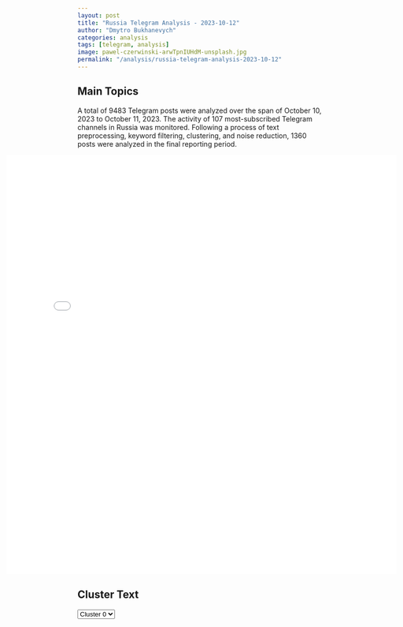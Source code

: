 ```yaml
---
layout: post
title: "Russia Telegram Analysis - 2023-10-12"
author: "Dmytro Bukhanevych"
categories: analysis
tags: [telegram, analysis]
image: pawel-czerwinski-arwTpnIUHdM-unsplash.jpg
permalink: "/analysis/russia-telegram-analysis-2023-10-12"
---
```

<style>
    /* Adjusting iframe-container styles */
    .wide-iframe-container {
        width: calc(100% + 30vw);  /* Extending the width */
        margin-left: -15vw;       /* Negative margin to push to the left */
        overflow: hidden;         /* In case the iframe content spills over */
    }
    .wide-iframe-container iframe {
        width: 100%;  /* Making the iframe take the full width of its container */
        border: none; /* Removing any borders from the iframe */
    }
    /* Toggle mechanism */
    .hidden {
        display: none;
    }
    .show-content-target:checked + .show-content {
        display: block;
    }
</style>
<h2>Main Topics</h2>
<p>A total of 9483 Telegram posts were analyzed over the span of October 10, 2023 to October 11, 2023. The activity of 107 most-subscribed Telegram channels in Russia was monitored. Following a process of text preprocessing, keyword filtering, clustering, and noise reduction, 1360 posts were analyzed in the final reporting period.</p>
<!-- Embedding Main Plotly Visualization -->
<div class="wide-iframe-container">
    <iframe src="{{site.baseurl}}/visualizations/2023-10-12/fig_topics_time.html" height="850"></iframe>
</div>
<h2>Cluster Text</h2>
<!-- Dropdown to select a cluster -->
<select id="clusterSelector" onchange="displayClusterText()">
<option value="0">Cluster 0</option><option value="1">Cluster 1</option><option value="2">Cluster 2</option><option value="3">Cluster 3</option><option value="4">Cluster 4</option><option value="5">Cluster 5</option><option value="6">Cluster 6</option><option value="7">Cluster 7</option><option value="8">Cluster 8</option><option value="9">Cluster 9</option>
</select>
<!-- Display area for the selected cluster's text -->
<div id="clusterTextDisplay" class="hidden"></div>
<script type="text/javascript">
    var clusterDetails = {"0": "<b>Total Posts:</b> 675<br><b>Date:</b> 2023-10-11 18:11:17+03:00<br><b>Author:</b> bloknot_rossiya<br><b>Link:</b> https://t.me/s/bloknot_rossiya/45889<br><b>Subscribers:</b> 203100<br><b>Text:</b> \u0414\u0435\u043d\u0438\u0441 \u041f\u0443\u0448\u0438\u043b\u0438\u043d \u043e \u0431\u043e\u044f\u0445 \u0437\u0430 \u0410\u0432\u0434\u0435\u0435\u0432\u043a\u0443: \u0435\u0441\u0442\u044c \u0442\u0435\u043d\u0434\u0435\u043d\u0446\u0438\u044f \u043a \u043e\u0442\u0441\u0442\u0443\u043f\u043b\u0435\u043d\u0438\u044e \u0412\u0421\u0423\u0413\u043b\u0430\u0432\u0430 \u0414\u041d\u0420 \u0414\u0435\u043d\u0438\u0441 \u041f\u0443\u0448\u0438\u043b\u0438\u043d \u043f\u0440\u043e\u043a\u043e\u043c\u043c\u0435\u043d\u0442\u0438\u0440\u043e\u0432\u0430\u043b \u0430\u043a\u0442\u0438\u0432\u0438\u0437\u0430\u0446\u0438\u044e \u0431\u043e\u0435\u0432\u044b\u0445 \u0434\u0435\u0439\u0441\u0442\u0432\u0438\u0439 \u043d\u0430 \u0430\u0432\u0434\u0435\u0435\u0432\u0441\u043a\u043e\u043c \u043d\u0430\u043f\u0440\u0430\u0432\u043b\u0435\u043d\u0438\u0438. \u041e\u043d \u0440\u0430\u0441\u0441\u043a\u0430\u0437\u0430\u043b \u0438\u0437\u0434\u0430\u043d\u0438\u044e \u0420\u0418\u0410 \u041d\u043e\u0432\u043e\u0441\u0442\u0438 11 \u043e\u043a\u0442\u044f\u0431\u0440\u044f, \u0447\u0442\u043e \u0440\u043e\u0441\u0441\u0438\u0439\u0441\u043a\u0438\u0435 \u0441\u0438\u043b\u044b \u043f\u0440\u043e\u0434\u0432\u0438\u0433\u0430\u044e\u0442\u0441\u044f \u0441 \u0434\u0432\u0443\u0445 \u0441\u0442\u043e\u0440\u043e\u043d \u0432 \u0410\u0432\u0434\u0435\u0435\u0432\u043a\u0435, \u0443\u043d\u0438\u0447\u0442\u043e\u0436\u0435\u043d\u043e \u0431\u043e\u043b\u044c\u0448\u043e\u0435 \u043a\u043e\u043b\u0438\u0447\u0435\u0441\u0442\u0432\u043e \u043e\u043f\u043e\u0440\u043d\u044b\u0445 \u043f\u0443\u043d\u043a\u0442\u043e\u0432 \u043f\u0440\u043e\u0442\u0438\u0432\u043d\u0438\u043a\u0430.\u00ab\u0415\u0441\u0442\u044c \u043f\u0440\u043e\u0434\u0432\u0438\u0436\u0435\u043d\u0438\u0435 \u0441 \u0434\u0432\u0443\u0445 \u0441\u0442\u043e\u0440\u043e\u043d, \u043f\u043e \u0441\u0443\u0442\u0438, \u043a\u0430\u043a \u043c\u044b \u0432\u0438\u0434\u0438\u043c \u0441\u0435\u0439\u0447\u0430\u0441, \u043f\u0440\u043e\u0438\u0441\u0445\u043e\u0434\u0438\u0442 \u043e\u0431\u0440\u0430\u0437\u043e\u0432\u0430\u043d\u0438\u0435 \u0441\u0432\u043e\u0435\u043e\u0431\u0440\u0430\u0437\u043d\u043e\u0433\u043e \u043c\u0435\u0448\u043a\u0430. \u0423\u043d\u0438\u0447\u0442\u043e\u0436\u0435\u043d\u043e \u0443\u0436\u0435 \u0434\u043e\u0441\u0442\u0430\u0442\u043e\u0447\u043d\u043e \u0431\u043e\u043b\u044c\u0448\u043e\u0435 \u043a\u043e\u043b\u0438\u0447\u0435\u0441\u0442\u0432\u043e \u0438 \u043e\u043f\u043e\u0440\u043d\u044b\u0445 \u043f\u0443\u043d\u043a\u0442\u043e\u0432 \u043f\u0440\u043e\u0442\u0438\u0432\u043d\u0438\u043a\u0430, \u0443\u043d\u0438\u0447\u0442\u043e\u0436\u0435\u043d\u044b \u0438 \u0441\u043a\u043b\u0430\u0434\u044b, \u043d\u0430\u0445\u043e\u0434\u044f\u0449\u0438\u0435\u0441\u044f \u043a\u0430\u043a \u0432 \u0441\u0430\u043c\u043e\u043c \u043d\u0430\u0441\u0435\u043b\u0435\u043d\u043d\u043e\u043c \u043f\u0443\u043d\u043a\u0442\u0435, \u0442\u0430\u043a \u0438 \u043d\u0430 \u0410\u0432\u0434\u0435\u0435\u0432\u0441\u043a\u043e\u043c \u043a\u043e\u043a\u0441\u043e\u0445\u0438\u043c\u0438\u0447\u0435\u0441\u043a\u043e\u043c \u0437\u0430\u0432\u043e\u0434\u0435\u00bb, \u2013 \u0441\u043a\u0430\u0437\u0430\u043b \u0414\u0435\u043d\u0438\u0441 \u041f\u0443\u0448\u0438\u043b\u0438\u043d.\u0413\u043b\u0430\u0432\u0430 \u0414\u041d\u0420 \u043e\u0442\u043c\u0435\u0442\u0438\u043b, \u0447\u0442\u043e \u0441\u0435\u0439\u0447\u0430\u0441 \u0438\u0434\u0451\u0442 \u0437\u0430\u043a\u0440\u0435\u043f\u043b\u0435\u043d\u0438\u0435 \u0412\u0421 \u0420\u0424 \u043d\u0430 \u043d\u043e\u0432\u044b\u0445 \u043f\u043e\u0437\u0438\u0446\u0438\u044f\u0445, \u0430 \u043d\u0435\u043e\u0431\u0445\u043e\u0434\u0438\u043c\u043e\u0441\u0442\u044c \u043e\u0441\u0432\u043e\u0431\u043e\u0434\u0438\u0442\u044c \u043d\u0430\u0441\u0435\u043b\u0435\u043d\u043d\u044b\u0439 \u043f\u0443\u043d\u043a\u0442 \u043d\u0430\u0437\u0440\u0435\u0432\u0430\u043b\u0430 \u0443\u0436\u0435 \u0434\u0430\u0432\u043d\u043e. \u041e\u043d \u043f\u043e\u0434\u0447\u0435\u0440\u043a\u043d\u0443\u043b, \u0447\u0442\u043e \u0435\u0441\u0442\u044c \u0442\u0435\u043d\u0434\u0435\u043d\u0446\u0438\u044f \u043a \u043e\u0442\u0441\u0442\u0443\u043f\u043b\u0435\u043d\u0438\u044e \u0443\u043a\u0440\u0430\u0438\u043d\u0441\u043a\u0438\u0445 \u0432\u043e\u043e\u0440\u0443\u0436\u0435\u043d\u043d\u044b\u0445 \u0441\u0438\u043b, \u043e\u0434\u043d\u0430\u043a\u043e \u0433\u043e\u0432\u043e\u0440\u0438\u0442\u044c \u043e \u043f\u043e\u043b\u043d\u043e\u043c\u0430\u0441\u0448\u0442\u0430\u0431\u043d\u043e\u043c \u0432\u044b\u0432\u043e\u0434\u0435 \u043f\u0440\u043e\u0442\u0438\u0432\u043d\u0438\u043a\u0430 \u0438\u0437 \u0433\u043e\u0440\u043e\u0434\u0430 \u043f\u043e\u043a\u0430 \u0440\u0430\u043d\u043e.\u0411\u043b\u043e\u043a\u043d\u043e\u0442 \u0414\u043e\u043d\u0435\u0446\u043a | \u041d\u0430\u043f\u0438\u0441\u0430\u0442\u044c \u043d\u0430\u043c<br><b>Translation:</b> Denis Pushilin in the battles of Avdeevka: the tendency of the Ukrainian Armed Forces to retreat. Head of the DPR Denis Pushilin commented on the intensification of hostilities in the Avdeevka direction. He told RIA Novosti on October 11 that Russian forces are advancing on both sides of Avdeevka, a large number of enemy strongholds have been destroyed. \u201cThere is an advance on both sides, in fact, we see now, a kind of bag is being formed. A fairly large number of enemy strongholds have been destroyed, warehouses located in the populated area and the Avdeevka coke plant have been destroyed,\u201d said Denis Pushilin. The head of the DPR noted that the Russian Armed Forces are consolidating new positions; the need to liberate the populated area has been brewing for a long time. He emphasized the tendency of the Ukrainian armed forces to retreat, it is too early to talk about a full-scale withdrawal of the enemy from the city. Notebook Donetsk | Write", "1": "<b>Total Posts:</b> 304<br><b>Date:</b> 2023-10-11 08:49:37+03:00<br><b>Author:</b> lentachold<br><b>Link:</b> https://t.me/s/lentachold/65649<br><b>Subscribers:</b> 415700<br><b>Text:</b> \u0418\u0437\u0440\u0430\u0438\u043b\u044c \u043f\u0440\u043e\u0442\u0438\u0432 \u0425\u0410\u041c\u0410\u0421. \u0413\u043b\u0430\u0432\u043d\u043e\u0435 \u043a\u00a0\u044d\u0442\u043e\u043c\u0443 \u0447\u0430\u0441\u0443:\u25aa\ufe0f \u0410\u0440\u043c\u0438\u044f \u0418\u0437\u0440\u0430\u0438\u043b\u044f \u043d\u0430\u043d\u0435\u0441\u043b\u0430 \u0443\u0434\u0430\u0440\u044b \u043f\u043e\u00a0\u0432\u043e\u0435\u043d\u043d\u043e-\u043c\u043e\u0440\u0441\u043a\u0438\u043c \u043e\u0431\u044a\u0435\u043a\u0442\u0430\u043c \u0425\u0410\u041c\u0410\u0421 \u0432\u00a0\u0441\u0435\u043a\u0442\u043e\u0440\u0435 \u0413\u0430\u0437\u0430, \u0441\u043e\u043e\u0431\u0449\u0438\u043b\u0438 \u0432\u00a0\u043f\u0440\u0435\u0441\u0441-\u0441\u043b\u0443\u0436\u0431\u0435 \u0426\u0410\u0425\u0410\u041b;\u25aa\ufe0f \u0418\u0437\u0440\u0430\u0438\u043b\u044c\u0441\u043a\u0438\u0435 \u0432\u043e\u0435\u043d\u043d\u044b\u0435 \u043d\u0430\u043d\u0435\u0441\u043b\u0438 \u0443\u0434\u0430\u0440\u044b \u043f\u043e\u00a080 \u043e\u0431\u044a\u0435\u043a\u0442\u0430\u043c \u0425\u0410\u041c\u0410\u0421 \u0432\u00a0\u0433\u043e\u0440\u043e\u0434\u0435 \u0411\u0435\u0439\u0442-\u0425\u0430\u043d\u0443\u043d, \u043f\u043e\u00a070 \u0446\u0435\u043b\u044f\u043c \u0432\u00a0\u0440\u0430\u0439\u043e\u043d\u0435 \u0414\u0430\u0440\u0430\u0434\u0436-\u0422\u0443\u0444\u0444\u0430 \u0438\u00a0\u043f\u043e\u00a0200 \u0446\u0435\u043b\u044f\u043c \u0432\u00a0\u0410\u043b\u044c-\u0424\u0443\u0440\u043a\u0430\u043d\u0435 \u0432\u00a0\u0441\u0435\u043a\u0442\u043e\u0440\u0435 \u0413\u0430\u0437\u0430;\u25aa\ufe0f \u0422\u0430\u043a\u0436\u0435 \u0441\u043e\u043e\u0431\u0449\u0430\u0435\u0442\u0441\u044f, \u0447\u0442\u043e \u0430\u0440\u043c\u0438\u044f \u0418\u0437\u0440\u0430\u0438\u043b\u044f \u043d\u0430\u043d\u0435\u0441\u043b\u0430 \u0443\u0434\u0430\u0440 \u043f\u043e\u00a0\u0434\u043e\u043c\u0443 \u043a\u043e\u043c\u0430\u043d\u0434\u0443\u044e\u0449\u0435\u0433\u043e \u0432\u043e\u0435\u043d\u043d\u044b\u043c \u043a\u0440\u044b\u043b\u043e\u043c \u0425\u0410\u041c\u0410\u0421 \u041c\u043e\u0445\u0430\u043c\u043c\u0435\u0434\u0430 \u0414\u0435\u0439\u0444\u0430. \u0413\u0434\u0435 \u043e\u043d\u00a0\u0432\u00a0\u044d\u0442\u043e\u0442 \u043c\u043e\u043c\u0435\u043d\u0442 \u043d\u0430\u0445\u043e\u0434\u0438\u043b\u0441\u044f\u00a0\u2014 \u043d\u0435\u0438\u0437\u0432\u0435\u0441\u0442\u043d\u043e. \u041f\u043e\u00a0\u0434\u0430\u043d\u043d\u044b\u043c Jerusalem Post, \u043f\u043e\u0433\u0438\u0431\u043b\u0438 \u043d\u0435\u0441\u043a\u043e\u043b\u044c\u043a\u043e \u0447\u043b\u0435\u043d\u043e\u0432 \u0435\u0433\u043e \u0441\u0435\u043c\u044c\u0438;\u25aa\ufe0f \u0421\u00a0\u043d\u0430\u0447\u0430\u043b\u0430 \u043e\u0431\u043e\u0441\u0442\u0440\u0435\u043d\u0438\u044f \u043a\u043e\u043d\u0444\u043b\u0438\u043a\u0442\u0430 \u0410\u0440\u043c\u0438\u044f \u0418\u0437\u0440\u0430\u0438\u043b\u044f \u0443\u043d\u0438\u0447\u0442\u043e\u0436\u0438\u043b\u0430 \u043d\u0435\u00a0\u043c\u0435\u043d\u0435\u0435 \u0442\u044b\u0441\u044f\u0447\u0438 \u0431\u043e\u0435\u0432\u0438\u043a\u043e\u0432, \u043f\u0440\u043e\u043d\u0438\u043a\u0448\u0438\u0445 \u043d\u0430\u00a0\u0442\u0435\u0440\u0440\u0438\u0442\u043e\u0440\u0438\u044e \u0441\u0442\u0440\u0430\u043d\u044b \u0438\u0437\u00a0\u0441\u0435\u043a\u0442\u043e\u0440\u0430 \u0413\u0430\u0437\u0430, \u043f\u0435\u0440\u0435\u0434\u0430\u0435\u0442 \u0440\u0430\u0434\u0438\u043e Kan;\u25aa\ufe0f \u041f\u043e\u00a0\u043f\u043e\u0441\u043b\u0435\u0434\u043d\u0438\u043c \u0434\u0430\u043d\u043d\u044b\u043c, \u0432\u00a0\u0418\u0437\u0440\u0430\u0438\u043b\u0435 \u043f\u043e\u0433\u0438\u0431\u043b\u0438 \u0431\u043e\u043b\u0435\u0435 1200 \u0447\u0435\u043b\u043e\u0432\u0435\u043a, \u0435\u0449\u0435 2400 \u043f\u043e\u043b\u0443\u0447\u0438\u043b\u0438 \u0440\u0430\u043d\u0435\u043d\u0438\u044f. \u0412\u00a0\u0441\u0435\u043a\u0442\u043e\u0440\u0435 \u0413\u0430\u0437\u0430 \u043f\u043e\u0433\u0438\u0431\u043b\u0438 900 \u0447\u0435\u043b\u043e\u0432\u0435\u043a, \u043f\u043e\u0441\u0442\u0440\u0430\u0434\u0430\u043b\u0438 4500;\u25aa\ufe0f \u0412\u043e\u00a0\u0432\u0440\u0435\u043c\u044f \u0430\u0442\u0430\u043a\u0438 \u0425\u0410\u041c\u0410\u0421 \u043f\u043e\u0433\u0438\u0431\u043b\u0438 \u0441\u043e\u0432\u0435\u0442\u0441\u043a\u0438\u0439 \u0444\u0438\u0437\u0438\u043a-\u0442\u0435\u043e\u0440\u0435\u0442\u0438\u043a \u0421\u0435\u0440\u0433\u0435\u0439 \u0413\u0440\u0435\u0434\u0435\u0441\u043a\u0443\u043b \u0438\u00a0\u0435\u0433\u043e \u0436\u0435\u043d\u0430\u00a0\u2014 \u0438\u0445\u00a0\u0442\u0435\u043b\u0430 \u043d\u0430\u0448\u043b\u0438 \u0432\u00a0\u0434\u043e\u043c\u0435 \u0432\u00a0\u0438\u0437\u0440\u0430\u0438\u043b\u044c\u0441\u043a\u043e\u043c \u0433\u043e\u0440\u043e\u0434\u0435 \u041e\u0444\u0430\u043a\u0438\u043c;\u25aa\ufe0f \u0412\u00a0\u0412\u0435\u043b\u0438\u043a\u043e\u0431\u0440\u0438\u0442\u0430\u043d\u0438\u0438 \u0441\u0442\u043e\u0440\u043e\u043d\u043d\u0438\u043a\u0438 \u041f\u0430\u043b\u0435\u0441\u0442\u0438\u043d\u044b \u0441\u043e\u0440\u0432\u0430\u043b\u0438 \u0441\u043e\u00a0\u0437\u0434\u0430\u043d\u0438\u044f \u0430\u0434\u043c\u0438\u043d\u0438\u0441\u0442\u0440\u0430\u0446\u0438\u0438 \u0433\u043e\u0440\u043e\u0434\u0430 \u0428\u0435\u0444\u0444\u0438\u043b\u0434\u0430 \u0444\u043b\u0430\u0433 \u0418\u0437\u0440\u0430\u0438\u043b\u044f \u0438\u00a0\u0437\u0430\u043c\u0435\u043d\u0438\u043b\u0438 \u0435\u0433\u043e \u043f\u0430\u043b\u0435\u0441\u0442\u0438\u043d\u0441\u043a\u0438\u043c (\u043d\u0430\u00a0\u0432\u0438\u0434\u0435\u043e).<br><b>Translation:</b> Israel versus Hamas. The main thing of the hour:\u25aa\ufe0f The Israeli army struck Hamas naval targets in the Gaza Strip, the IDF press service reported;\u25aa\ufe0f The Israeli military struck 80 Hamas targets in the city of Beit Hanoun, 70 targets in the Daraj Tuffa area, and 200 targets in Al-Furqaneh in the Gaza Strip;\u25aa\ufe0f It is also reported that the Israeli army struck the house of the commander of the military wing of Hamas, Mohammed Deif. Where the moment was is unknown. According to the Jerusalem Post, family members were killed;\u25aa\ufe0f Since the conflict escalated, the Israeli Army has destroyed thousands of militants who penetrated the country's Gaza Strip, Kan radio reports;\u25aa\ufe0f According to the latest data, 1,200 people have been killed in Israel and 2,400 were injured. In the Gaza Strip, 900 people were killed and 4,500 were injured;\u25aa\ufe0f During the Hamas attack, Soviet theoretical physicist Sergei Gredeskul's wife was killed - the bodies were found in a house in the Israeli city of Ofakim;\u25aa\ufe0f In the UK, Palestinian supporters tore down the Sheffield city administration buildings and replaced the Israeli flag with a Palestinian one (on video).", "2": "<b>Total Posts:</b> 22<br><b>Date:</b> 2023-10-11 22:22:05+03:00<br><b>Author:</b> readovkanews<br><b>Link:</b> https://t.me/s/readovkanews/67641<br><b>Subscribers:</b> 2350000<br><b>Text:</b> \u2757\ufe0f\u041f\u0443\u0442\u0438\u043d \u043f\u043e\u0434\u043f\u0438\u0441\u0430\u043b \u0443\u043a\u0430\u0437 \u043e\u0431 \u043e\u0431\u044f\u0437\u0430\u0442\u0435\u043b\u044c\u043d\u043e\u0439 \u043f\u0440\u043e\u0434\u0430\u0436\u0435 \u0432\u0430\u043b\u044e\u0442\u043d\u043e\u0439 \u0432\u044b\u0440\u0443\u0447\u043a\u0438 \u0440\u044f\u0434\u043e\u043c \u043a\u043e\u043c\u043f\u0430\u043d\u0438\u0439\u0421\u043e\u0433\u043b\u0430\u0441\u043d\u043e \u0434\u043e\u043a\u0443\u043c\u0435\u043d\u0442\u0443, \u043d\u0430 \u0440\u043e\u0441\u0441\u0438\u0439\u0441\u043a\u043e\u043c \u0440\u044b\u043d\u043a\u0435 \u0432\u0432\u043e\u0434\u0438\u0442\u0441\u044f \u043e\u0431\u044f\u0437\u0430\u0442\u0435\u043b\u044c\u043d\u0430\u044f \u0440\u0435\u043f\u0430\u0442\u0440\u0438\u0430\u0446\u0438\u044f \u0438 \u043f\u0440\u043e\u0434\u0430\u0436\u0430 \u0432\u0430\u043b\u044e\u0442\u043d\u043e\u0439 \u0432\u044b\u0440\u0443\u0447\u043a\u0438 \u043d\u0430 \u0448\u0435\u0441\u0442\u044c \u043c\u0435\u0441\u044f\u0446\u0435\u0432. \u0423\u043a\u0430\u0437 \u0437\u0430\u0442\u0440\u043e\u043d\u0435\u0442 43 \u0433\u0440\u0443\u043f\u043f\u044b \u043a\u043e\u043c\u043f\u0430\u043d\u0438\u0439-\u044d\u043a\u0441\u043f\u043e\u0440\u0442\u0435\u0440\u043e\u0432, \u043e\u0442\u043d\u043e\u0441\u044f\u0449\u0438\u0445\u0441\u044f \u043a \u043e\u0442\u0440\u0430\u0441\u043b\u044f\u043c \u0442\u043e\u043f\u043b\u0438\u0432\u043d\u043e-\u044d\u043d\u0435\u0440\u0433\u0435\u0442\u0438\u0447\u0435\u0441\u043a\u043e\u0433\u043e \u043a\u043e\u043c\u043f\u043b\u0435\u043a\u0441\u0430, \u0447\u0451\u0440\u043d\u043e\u0439 \u0438 \u0446\u0432\u0435\u0442\u043d\u043e\u0439 \u043c\u0435\u0442\u0430\u043b\u043b\u0443\u0440\u0433\u0438\u0438, \u0445\u0438\u043c\u0438\u0447\u0435\u0441\u043a\u043e\u0439 \u0438 \u043b\u0435\u0441\u043d\u043e\u0439 \u043f\u0440\u043e\u043c\u044b\u0448\u043b\u0435\u043d\u043d\u043e\u0441\u0442\u0438, \u0437\u0435\u0440\u043d\u043e\u0432\u043e\u0433\u043e \u0445\u043e\u0437\u044f\u0439\u0441\u0442\u0432\u0430.<br><b>Translation:</b> \u2757\ufe0fPutin signed a decree on the mandatory sale of foreign currency earnings of companies. According to the document, mandatory repatriation of the sale of foreign currency earnings is introduced on the Russian market for six months. The decree will affect 43 groups of exporting companies related to the fuel and energy complex, ferrous non-ferrous metallurgy, chemical forestry industry, and grain farming.", "3": "<b>Total Posts:</b> 109<br><b>Date:</b> 2023-10-11 16:01:02+03:00<br><b>Author:</b> nwsru<br><b>Link:</b> https://t.me/s/nwsru/65046<br><b>Subscribers:</b> 218100<br><b>Text:</b> \u0425\u043e\u0440\u043e\u0448\u0435\u0435 \u043f\u043e\u0432\u0442\u043e\u0440\u0438: \u041f\u0443\u0442\u0438\u043d \u0432\u043d\u043e\u0432\u044c \u043e\u0437\u0432\u0443\u0447\u0438\u043b \u043f\u043e\u0437\u0438\u0446\u0438\u044e \u0420\u043e\u0441\u0441\u0438\u0438 \u043f\u043e \u0430\u0440\u0430\u0431\u043e-\u0438\u0437\u0440\u0430\u0438\u043b\u044c\u0441\u043a\u043e\u043c\u0443 \u043a\u043e\u043d\u0444\u043b\u0438\u043a\u0442\u0443 \u043d\u0430 \u0444\u043e\u0440\u0443\u043c\u0435 \u0420\u042d\u041d-2023\ud83d\udd34\u0420\u043e\u0441\u0441\u0438\u044f \u0432\u044b\u0441\u0442\u0443\u043f\u0430\u0435\u0442 \u0437\u0430 \u0438\u0441\u043f\u043e\u043b\u043d\u0435\u043d\u0438\u0435 \u0440\u0435\u0448\u0435\u043d\u0438\u0439 \u041e\u041e\u041d \u0438 \u0441\u043e\u0437\u0434\u0430\u043d\u0438\u0435 \u041f\u0430\u043b\u0435\u0441\u0442\u0438\u043d\u0441\u043a\u043e\u0433\u043e \u0433\u043e\u0441\u0443\u0434\u0430\u0440\u0441\u0442\u0432\u0430. \u0422\u0430\u043a\u0436\u0435 \u043f\u0440\u0435\u0437\u0438\u0434\u0435\u043d\u0442 \u043d\u0430\u043f\u043e\u043c\u043d\u0438\u043b, \u0447\u0442\u043e \u0432 \u043c\u043e\u043c\u0435\u043d\u0442 \u0441\u043e\u0437\u0434\u0430\u043d\u0438\u044f \u0418\u0437\u0440\u0430\u0438\u043b\u044f \u0440\u0435\u0447\u044c \u0448\u043b\u0430 \u0438 \u043e \u0441\u043e\u0437\u0434\u0430\u043d\u0438\u0438 \u0441\u0443\u0432\u0435\u0440\u0435\u043d\u043d\u043e\u0439 \u041f\u0430\u043b\u0435\u0441\u0442\u0438\u043d\u044b, \u0447\u0435\u0433\u043e \u0441\u0434\u0435\u043b\u0430\u043d\u043e \u043d\u0435 \u0431\u044b\u043b\u043e.\ud83d\uddef \u00ab\u041f\u0430\u043b\u0435\u0441\u0442\u0438\u043d\u0446\u0435\u0432 \u0437\u0430\u0433\u043d\u0430\u043b\u0438 \u0432 \u0443\u0433\u043e\u043b\u00bb, \u2014 \u043f\u043e\u0434\u0442\u0432\u0435\u0440\u0436\u0434\u0430\u0435\u0442 \u0442\u043e\u0447\u043a\u0443 \u0437\u0440\u0435\u043d\u0438\u044f \u043f\u0440\u0435\u043c\u044c\u0435\u0440-\u043c\u0438\u043d\u0438\u0441\u0442\u0440 \u0418\u0440\u0430\u043a\u0430, \u043e\u0431\u0440\u0430\u0449\u0430\u044f\u0441\u044c \u043a \u041f\u0443\u0442\u0438\u043d\u0443 \u0437\u0430 \u0441\u043e\u0434\u0435\u0439\u0441\u0442\u0432\u0438\u0435\u043c \u0432 \u043f\u0440\u0435\u043a\u0440\u0430\u0449\u0435\u043d\u0438\u0438 \u043e\u0433\u043d\u044f. \u041f\u0440\u0435\u0437\u0438\u0434\u0435\u043d\u0442 \u0441\u043e\u0433\u043b\u0430\u0441\u0435\u043d, \u043e\u0442\u043c\u0435\u0447\u0430\u044f, \u0447\u0442\u043e \u043f\u0430\u043b\u0435\u0441\u0442\u0438\u043d\u0441\u043a\u0430\u044f \u043f\u0440\u043e\u0431\u043b\u0435\u043c\u0430 \u2014 \u0432 \u0441\u0435\u0440\u0434\u0446\u0435 \u043a\u0430\u0436\u0434\u043e\u0433\u043e \u043c\u0443\u0441\u0443\u043b\u044c\u043c\u0430\u043d\u0438\u043d\u0430 \u0438 \u0447\u0442\u043e \u0441\u0435\u0439\u0447\u0430\u0441 \u0432\u0430\u0436\u043d\u0435\u0439\u0448\u0430\u044f \u0437\u0430\u0434\u0430\u0447\u0430 \u2014 \u043c\u0438\u043d\u0438\u043c\u0438\u0437\u0438\u0440\u043e\u0432\u0430\u0442\u044c \u043f\u043e\u0442\u0435\u0440\u0438 \u0441\u0440\u0435\u0434\u0438 \u0433\u0440\u0430\u0436\u0434\u0430\u043d\u0441\u043a\u0438\u0445.\ud83d\udd34\u0421\u0428\u0410 \u0442\u0435\u043c \u0432\u0440\u0435\u043c\u0435\u043d\u0435\u043c \u043f\u0440\u0435\u043d\u0435\u0431\u0440\u0435\u0433\u043b\u0438 \u043c\u0435\u0445\u0430\u043d\u0438\u0437\u043c\u0430\u043c\u0438 \u0432 \u0437\u043e\u043d\u0435 \u0430\u0440\u0430\u0431\u043e-\u0438\u0437\u0440\u0430\u0438\u043b\u044c\u0441\u043a\u043e\u0433\u043e \u043a\u043e\u043d\u0444\u043b\u0438\u043a\u0442\u0430, \u0441\u0434\u0435\u043b\u0430\u0432 \u0441\u0442\u0430\u0432\u043a\u0443 \u043d\u0430 \u043c\u0430\u0442\u0435\u0440\u0438\u0430\u043b\u044c\u043d\u044b\u0435 \u043f\u043e\u0442\u0440\u0435\u0431\u043d\u043e\u0441\u0442\u0438 \u043b\u044e\u0434\u0435\u0439 \u043d\u0430 \u043f\u0430\u043b\u0435\u0441\u0442\u0438\u043d\u0441\u043a\u043e\u0439 \u0442\u0435\u0440\u0440\u0438\u0442\u043e\u0440\u0438\u0438. \u0410 \u0442\u0435\u043f\u0435\u0440\u044c \u043e\u0442\u043f\u0440\u0430\u0432\u043b\u044f\u044e\u0442 \u0432 \u0437\u043e\u043d\u0443 \u043a\u043e\u043d\u0444\u043b\u0438\u043a\u0442\u0430 \u0430\u0432\u0438\u0430\u043d\u043e\u0441\u0446\u044b, \u0447\u0442\u043e \u043b\u0438\u0448\u044c \u0443\u0441\u0443\u0433\u0443\u0431\u0438\u0442 \u0441\u0438\u0442\u0443\u0430\u0446\u0438\u044e, \u0434\u043e\u0431\u0430\u0432\u0438\u043b \u043f\u0440\u0435\u0437\u0438\u0434\u0435\u043d\u0442 \u0420\u0424\u2b55 \u041f\u043e\u0434\u043f\u0438\u0441\u044b\u0432\u0430\u0439\u0442\u0435\u0441\u044c \u043d\u0430 NEWS.ru<br><b>Translation:</b> Repeat well: Putin voiced Russia\u2019s position on the Arab-Israeli conflict at the REN-2023 forum\ud83d\udd34Russia advocates the implementation of UN decisions on the creation of a Palestinian state. The president also recalled that the moment of the creation of Israel was about the creation of a sovereign Palestine, it was done.\ud83d\uddef \u201cThe Palestinians were driven into a corner,\u201d the Iraqi Prime Minister confirms the point of view, appealing to Putin to facilitate a ceasefire. The President agrees, noting that the Palestinian problem is the heart of every Muslim; the most important task is to minimize civilian casualties. The United States has over time neglected the mechanisms of the Arab-Israeli conflict zone, focusing on the material needs of the people of the Palestinian territory. And sending aircraft carriers to the conflict zone will aggravate the situation, the Russian President added\u2b55 Subscribe NEWS.ru", "4": "<b>Total Posts:</b> 70<br><b>Date:</b> 2023-10-11 10:56:01+03:00<br><b>Author:</b> bbcrussian<br><b>Link:</b> https://t.me/s/bbcrussian/53789<br><b>Subscribers:</b> 385200<br><b>Text:</b> \u0417\u0435\u043b\u0435\u043d\u0441\u043a\u0438\u0439 \u0432 \u041d\u0410\u0422\u041e: \u0433\u043b\u0430\u0432\u043d\u043e\u0435 \u0434\u043b\u044f \u0423\u043a\u0440\u0430\u0438\u043d\u044b \u2014 \u041f\u0412\u041e, \u0440\u0430\u043a\u0435\u0442\u044b \u0434\u0430\u043b\u044c\u043d\u0435\u0433\u043e \u0440\u0430\u0434\u0438\u0443\u0441\u0430 \u0434\u0435\u0439\u0441\u0442\u0432\u0438\u044f \u0438 \u0430\u0440\u0442\u0438\u043b\u043b\u0435\u0440\u0438\u044f\u041f\u0440\u0435\u0437\u0438\u0434\u0435\u043d\u0442 \u0423\u043a\u0440\u0430\u0438\u043d\u044b \u0412\u043b\u0430\u0434\u0438\u043c\u0438\u0440 \u0417\u0435\u043b\u0435\u043d\u0441\u043a\u0438\u0439 \u0438 \u0433\u0435\u043d\u0435\u0440\u0430\u043b\u044c\u043d\u044b\u0439 \u0441\u0435\u043a\u0440\u0435\u0442\u0430\u0440\u044c \u041d\u0410\u0422\u041e \u0419\u0435\u043d\u0441 \u0421\u0442\u043e\u043b\u0442\u0435\u043d\u0431\u0435\u0440\u0433 \u043f\u0440\u043e\u0432\u0435\u043b\u0438 \u043f\u0440\u0435\u0441\u0441-\u043a\u043e\u043d\u0444\u0435\u0440\u0435\u043d\u0446\u0438\u044e \u0432 \u0411\u0440\u044e\u0441\u0441\u0435\u043b\u0435 \u043f\u0435\u0440\u0435\u0434 \u043f\u0435\u0440\u0435\u0433\u043e\u0432\u043e\u0440\u0430\u043c\u0438 \u0432 \u0448\u0442\u0430\u0431-\u043a\u0432\u0430\u0440\u0442\u0438\u0440\u0435 \u0430\u043b\u044c\u044f\u043d\u0441\u0430.\u041e\u043d\u0438 \u0432\u0441\u0442\u0440\u0435\u0442\u0438\u043b\u0438\u0441\u044c \u043d\u0430\u043a\u0430\u043d\u0443\u043d\u0435 \u043e\u0447\u0435\u0440\u0435\u0434\u043d\u043e\u0433\u043e \u0437\u0430\u0441\u0435\u0434\u0430\u043d\u0438\u044f \u043c\u0438\u043d\u0438\u0441\u0442\u0440\u043e\u0432 \u043e\u0431\u043e\u0440\u043e\u043d\u044b \u0437\u0430\u043f\u0430\u0434\u043d\u044b\u0445 \u0441\u0442\u0440\u0430\u043d \u0432 \u0444\u043e\u0440\u043c\u0430\u0442\u0435 \u00ab\u0420\u0430\u043c\u0448\u0442\u0430\u0439\u043d\u00bb, \u0433\u0434\u0435 \u0441\u043e\u044e\u0437\u043d\u0438\u043a\u0438 \u0423\u043a\u0440\u0430\u0438\u043d\u044b \u0435\u0436\u0435\u043c\u0435\u0441\u044f\u0447\u043d\u043e \u043e\u0431\u0441\u0443\u0436\u0434\u0430\u044e\u0442 \u0432\u043e\u0435\u043d\u043d\u0443\u044e \u043f\u043e\u0434\u0434\u0435\u0440\u0436\u043a\u0443 \u041a\u0438\u0435\u0432\u0430.\u0417\u0435\u043b\u0435\u043d\u0441\u043a\u0438\u0439 \u0437\u0430\u044f\u0432\u0438\u043b, \u0447\u0442\u043e \u0441\u0435\u0439\u0447\u0430\u0441 \u0434\u043b\u044f \u0423\u043a\u0440\u0430\u0438\u043d\u044b \u0433\u043b\u0430\u0432\u043d\u044b\u043c\u0438 \u044f\u0432\u043b\u044f\u044e\u0442\u0441\u044f \u0442\u0440\u0438 \u0432\u0438\u0434\u0430 \u0432\u043e\u043e\u0440\u0443\u0436\u0435\u043d\u0438\u0439: \u0441\u0438\u0441\u0442\u0435\u043c\u044b \u043f\u0440\u043e\u0442\u0438\u0432\u043e\u0432\u043e\u0437\u0434\u0443\u0448\u043d\u043e\u0439 \u043e\u0431\u043e\u0440\u043e\u043d\u044b, \u0440\u0430\u043a\u0435\u0442\u044b \u0434\u0430\u043b\u044c\u043d\u0435\u0433\u043e \u0440\u0430\u0434\u0438\u0443\u0441\u0430 \u0434\u0435\u0439\u0441\u0442\u0432\u0438\u044f \u0438 \u0430\u0440\u0442\u0438\u043b\u043b\u0435\u0440\u0438\u044f.\u041a\u0430\u043a \u0441\u043a\u0430\u0437\u0430\u043b \u043f\u0440\u0435\u0437\u0438\u0434\u0435\u043d\u0442 \u0423\u043a\u0440\u0430\u0438\u043d\u044b \u0436\u0443\u0440\u043d\u0430\u043b\u0438\u0441\u0442\u0430\u043c, \u041f\u0412\u041e \u0442\u0440\u0435\u0431\u0443\u0435\u0442\u0441\u044f \u041a\u0438\u0435\u0432\u0443, \u0447\u0442\u043e\u0431\u044b \u00ab\u0441\u043f\u0430\u0441\u0442\u0438 \u044d\u043d\u0435\u0440\u0433\u0435\u0442\u0438\u0447\u0435\u0441\u043a\u0443\u044e \u0441\u0435\u0442\u044c, \u0447\u0442\u043e\u0431\u044b \u0441\u043f\u0430\u0441\u0442\u0438 \u043b\u044e\u0434\u0435\u0439, \u0447\u0442\u043e\u0431\u044b \u0441\u043f\u0430\u0441\u0442\u0438 \u0437\u0435\u0440\u043d\u043e \u0434\u043b\u044f \u0442\u0440\u0430\u043d\u0437\u0438\u0442\u0430, \u0434\u043b\u044f \u0410\u0444\u0440\u0438\u043a\u0438, \u0410\u0437\u0438\u0438, \u0434\u043b\u044f \u043c\u0438\u0440\u0430\u00bb.\u0423\u043a\u0440\u0430\u0438\u043d\u0441\u043a\u0438\u0435 \u0432\u043b\u0430\u0441\u0442\u0438 \u043f\u0440\u0435\u0434\u0443\u043f\u0440\u0435\u0436\u0434\u0430\u043b\u0438, \u0447\u0442\u043e \u0441 \u043d\u0430\u0441\u0442\u0443\u043f\u043b\u0435\u043d\u0438\u0435\u043c \u0445\u043e\u043b\u043e\u0434\u043e\u0432 \u0420\u043e\u0441\u0441\u0438\u044f \u0432\u043d\u043e\u0432\u044c \u043f\u043e\u043f\u044b\u0442\u0430\u0435\u0442\u0441\u044f \u0440\u0430\u0437\u0440\u0443\u0448\u0438\u0442\u044c \u0443\u043a\u0440\u0430\u0438\u043d\u0441\u043a\u0443\u044e \u044d\u043d\u0435\u0440\u0433\u0435\u0442\u0438\u0447\u0435\u0441\u043a\u0443\u044e \u0438\u043d\u0444\u0440\u0430\u0441\u0442\u0440\u0443\u043a\u0442\u0443\u0440\u0443.\u041d\u0430 \u043f\u0440\u0435\u0441\u0441-\u043a\u043e\u043d\u0444\u0435\u0440\u0435\u043d\u0446\u0438\u0438 \u0432 \u0441\u0440\u0435\u0434\u0443 \u0433\u0435\u043d\u0441\u0435\u043a \u041d\u0410\u0422\u041e \u0442\u0430\u043a\u0436\u0435 \u0437\u0430\u044f\u0432\u0438\u043b, \u0447\u0442\u043e \u00ab\u041f\u0443\u0442\u0438\u043d \u0441\u043d\u043e\u0432\u0430 \u0433\u043e\u0442\u043e\u0432\u0438\u0442\u0441\u044f \u0438\u0441\u043f\u043e\u043b\u044c\u0437\u043e\u0432\u0430\u0442\u044c \u0437\u0438\u043c\u0443 \u043a\u0430\u043a \u043e\u0440\u0443\u0436\u0438\u0435 \u0432 \u044d\u0442\u043e\u0439 \u0432\u043e\u0439\u043d\u0435\u00bb.@bbcrussian<br><b>Translation:</b> Zelensky NATO: the main thing for Ukraine is air defense, long-range missiles and artilleryPresident of Ukraine Vladimir Zelensky, NATO Secretary General Jens Stoltenberg held a press conference in Brussels with negotiations at the alliance headquarters. They met at the next meeting of the defense ministers of Western countries in the \u201cRamstein\u201d format, Ukraine\u2019s allies are monthly discussing military support for Kiev. Zelensky said that Ukraine\u2019s main weapons are three types of weapons: air defense systems, long-range missiles and artillery. As the President of Ukraine told reporters, Kiev needs air defense to \u201csave the energy network, save people, save grain transit, Africa, Asia, the world \"Ukrainian authorities warned that with the onset of cold weather, Russia would try to destroy Ukrainian energy infrastructure. At a press conference Wednesday, NATO Secretary General said, \"Putin is preparing to use winter as a weapon for war.\" @bbcrussian", "5": "<b>Total Posts:</b> 80<br><b>Date:</b> 2023-10-11 16:10:45+03:00<br><b>Author:</b> bloknot_rossiya<br><b>Link:</b> https://t.me/s/bloknot_rossiya/45877<br><b>Subscribers:</b> 203100<br><b>Text:</b> \u0412\u0430\u0436\u043d\u043e\u0435 \u0438\u0437 \u0437\u0430\u044f\u0432\u043b\u0435\u043d\u0438\u0439 \u0412\u043b\u0430\u0434\u0438\u043c\u0438\u0440\u0430 \u041f\u0443\u0442\u0438\u043d\u0430 \u043d\u0430 \u043f\u043b\u0435\u043d\u0430\u0440\u043d\u043e\u043c \u0437\u0430\u0441\u0435\u0434\u0430\u043d\u0438\u0438 \u0420\u043e\u0441\u0441\u0438\u0439\u0441\u043a\u043e\u0439 \u044d\u043d\u0435\u0440\u0433\u0435\u0442\u0438\u0447\u0435\u0441\u043a\u043e\u0439 \u043d\u0435\u0434\u0435\u043b\u0438:\u00a0\u25fe\u0415\u0432\u0440\u043e\u043f\u0430 \u043e\u0442\u043a\u0430\u0437\u0430\u043b\u0430\u0441\u044c \u043e\u0442 \u0440\u043e\u0441\u0441\u0438\u0439\u0441\u043a\u043e\u0433\u043e \u0433\u0430\u0437\u0430 \u0438 \u0446\u0435\u043d\u044b \u00ab\u0432\u044b\u0440\u043e\u0441\u043b\u0438 \u0434\u043e \u043d\u0435\u0431\u0435\u0441\u00bb;\u00a0\u25fe\u0410\u0432\u0442\u043e\u0440\u044b \u0441\u0430\u043d\u043a\u0446\u0438\u0439 \u043f\u0440\u043e\u0442\u0438\u0432 \u0420\u0424 \u0432 \u0438\u0442\u043e\u0433\u0435 \u0441\u0442\u0430\u043b\u043a\u0438\u0432\u0430\u044e\u0442\u0441\u044f \u0441 \u043f\u0440\u043e\u0431\u043b\u0435\u043c\u0430\u043c\u0438, \u043a\u043e\u0442\u043e\u0440\u044b\u0435 \u043d\u0435 \u043c\u043e\u0433\u0443\u0442 \u0440\u0430\u0437\u0440\u0435\u0448\u0438\u0442\u044c;\u00a0\u25fe\u0420\u0424 \u0432\u044b\u043f\u043e\u043b\u043d\u044f\u0435\u0442 \u0432\u0441\u0435 \u0441\u0432\u043e\u0438 \u043e\u0431\u044f\u0437\u0430\u0442\u0435\u043b\u044c\u0441\u0442\u0432\u0430 \u043f\u043e \u044d\u043d\u0435\u0440\u0433\u043e\u043f\u043e\u0441\u0442\u0430\u0432\u043a\u0430\u043c \u043a\u0430\u043a \u0432\u043d\u0443\u0442\u0440\u0438 \u0441\u0442\u0440\u0430\u043d\u044b, \u0442\u0430\u043a \u0438 \u0437\u0430 \u0440\u0443\u0431\u0435\u0436;\u00a0\u25fe\u0421\u043e\u0432\u0440\u0435\u043c\u0435\u043d\u043d\u0430\u044f \u043f\u043e\u043b\u0438\u0442\u0438\u0447\u0435\u0441\u043a\u0430\u044f \u0441\u0438\u0441\u0442\u0435\u043c\u0430 \u0432 \u0415\u0432\u0440\u043e\u043f\u0435 \u0438\u043d\u043e\u0433\u0434\u0430 \u00ab\u043f\u043e\u0434\u043d\u0438\u043c\u0430\u0435\u0442 \u043d\u0430\u0432\u0435\u0440\u0445\u00bb \u043d\u0435 \u043e\u0447\u0435\u043d\u044c \u043a\u043e\u043c\u043f\u0435\u0442\u0435\u043d\u0442\u043d\u044b\u0445 \u043b\u044e\u0434\u0435\u0439;\u00a0\u25fe\u0420\u043e\u0441\u0441\u0438\u044f \u043d\u0435 \u0441\u043e\u043a\u0440\u0430\u0449\u0430\u0435\u0442 \u043f\u043e\u0434\u0430\u0447\u0443 \u0441\u0432\u043e\u0438\u0445 \u044d\u043d\u0435\u0440\u0433\u043e\u043d\u043e\u0441\u0438\u0442\u0435\u043b\u0435\u0439 \u0432 \u0415\u0432\u0440\u043e\u043f\u0443, \u043e\u043d\u0438 \u0441\u0430\u043c\u0438 \u043e\u0442\u043a\u0430\u0437\u044b\u0432\u0430\u044e\u0442\u0441\u044f, \u0438 \u0420\u0424 \u0443\u0445\u043e\u0434\u0438\u0442 \u043d\u0430 \u043f\u0435\u0440\u0441\u043f\u0435\u043a\u0442\u0438\u0432\u043d\u044b\u0435 \u0440\u044b\u043d\u043a\u0438;\u00a0\u25fe\u041f\u0443\u0442\u0438\u043d \u0432 \u0441\u0432\u044f\u0437\u0438 \u0441 \u043f\u043e\u043b\u0438\u0442\u0438\u043a\u043e\u0439 \u0415\u0421 \u0432 \u044d\u043d\u0435\u0440\u0433\u0435\u0442\u0438\u043a\u0435 \u043d\u0430\u043f\u043e\u043c\u043d\u0438\u043b \u043e \u043f\u043e\u0433\u043e\u0432\u043e\u0440\u043a\u0435 \u00ab\u043d\u0435 \u043a\u043e\u043f\u0430\u0439 \u0434\u0440\u0443\u0433\u043e\u043c\u0443 \u044f\u043c\u0443\u00bb, \u043e\u0442\u043c\u0435\u0442\u0438\u0432, \u0447\u0442\u043e \u0435\u0432\u0440\u043e\u043f\u0435\u0439\u0446\u044b \u0432 \u044f\u043c\u0443 \u0438 \u043f\u043e\u043f\u0430\u043b\u0438;\u00a0\u25fe\u041d\u0430\u0434\u043e \u0431\u044b\u0442\u044c \u00ab\u0442\u0443\u043f\u044b\u043c \u0430\u0431\u0441\u043e\u043b\u044e\u0442\u043d\u043e\u00bb, \u0447\u0442\u043e\u0431\u044b \u00a0\u043d\u0435 \u043f\u043e\u043d\u0438\u043c\u0430\u0442\u044c \u043f\u043e\u0441\u043b\u0435\u0434\u0441\u0442\u0432\u0438\u044f \u043e\u0442\u043a\u0430\u0437\u0430 \u043e\u0442 \u044d\u043d\u0435\u0440\u0433\u043e\u0440\u0435\u0441\u0443\u0440\u0441\u043e\u0432 \u0420\u0424, \u043e\u043d\u0438 \u0437\u0430 \u0447\u0442\u043e \u0431\u043e\u0440\u043e\u043b\u0438\u0441\u044c, \u043d\u0430 \u0442\u043e \u0438 \u043d\u0430\u043f\u043e\u0440\u043e\u043b\u0438\u0441\u044c.\u00a0\ud83d\udcd3 \u0411\u043b\u043e\u043a\u043d\u043e\u0442 \u0420\u043e\u0441\u0441\u0438\u044f \ud83c\uddf7\ud83c\uddfa<br><b>Translation:</b> Important statements by Vladimir Putin at the plenary session of the Russian Energy Week: \u25feEurope refused Russian gas prices \u201cwent through the roof\u201d; \u25feThe authors of sanctions against the Russian Federation ultimately face problems that need to be resolved; \u25feThe Russian Federation fulfills its obligations to energy supplies within the country, a milestone; \u25feThe modern political system in Europe \u201craises to the top\u201d competent people; \u25feRussia is reducing energy supplies to Europe, they are refusing, the Russian Federation is leaving promising markets; \u25fePutin\u2019s connection with EU energy policy reminded the saying \u201cdon\u2019t dig a hole for someone else,\u201d noting that the Europeans fell into a hole; \u25feWe need to be \u201cabsolutely stupid,\u201d to understand the consequences of the failure of the Russian Federation\u2019s energy resources, we fought, we ran into each other. \ud83d\udcd3 Notepad Russia \ud83c\uddf7\ud83c\uddfa", "6": "<b>Total Posts:</b> 21<br><b>Date:</b> 2023-10-11 09:35:46+03:00<br><b>Author:</b> rt_russian<br><b>Link:</b> https://t.me/s/rt_russian/175330<br><b>Subscribers:</b> 791100<br><b>Text:</b> \u0417\u0435\u043b\u0435\u043d\u0441\u043a\u0438\u0439 \u0437\u0430\u044f\u0432\u0438\u043b, \u0447\u0442\u043e \u0423\u043a\u0440\u0430\u0438\u043d\u0430 \u043d\u0430\u0445\u043e\u0434\u0438\u0442\u0441\u044f \u0432 \u00ab\u043f\u043e\u0441\u043b\u0435\u0434\u043d\u0435\u043c, \u0441\u043b\u043e\u0436\u043d\u0435\u0439\u0448\u0435\u043c \u043f\u0435\u0440\u0438\u043e\u0434\u0435 \u0432\u043e\u0439\u043d\u044b\u00bb. \u041e\u043d \u0442\u0430\u043a\u0436\u0435 \u0441\u043a\u0430\u0437\u0430\u043b, \u0447\u0442\u043e \u0441\u0442\u0430\u043d\u0435\u0442 \u0431\u0430\u043b\u043b\u043e\u0442\u0438\u0440\u043e\u0432\u0430\u0442\u044c\u0441\u044f \u043d\u0430 \u0432\u0442\u043e\u0440\u043e\u0439 \u0441\u0440\u043e\u043a, \u0435\u0441\u043b\u0438 \u0431\u043e\u0435\u0432\u044b\u0435 \u0434\u0435\u0439\u0441\u0442\u0432\u0438\u044f \u0431\u0443\u0434\u0443\u0442 \u043f\u0440\u043e\u0434\u043e\u043b\u0436\u0430\u0442\u044c\u0441\u044f. \u0412 \u0438\u043d\u043e\u043c \u0441\u043b\u0443\u0447\u0430\u0435 \u043d\u0430 \u043f\u043e\u0441\u0442 \u043e\u043d \u0431\u043e\u043b\u044c\u0448\u0435 \u043d\u0435 \u0431\u0443\u0434\u0435\u0442 \u043f\u0440\u0435\u0442\u0435\u043d\u0434\u043e\u0432\u0430\u0442\u044c.\ud83d\udfe9 RT \u043d\u0430 \u0440\u0443\u0441\u0441\u043a\u043e\u043c<br><b>Translation:</b> Zelensky said Ukraine is in the \u201clast, most difficult period of the war.\u201d He said he would run for a second term and the fighting would continue. Otherwise, claim the post.\ud83d\udfe9 RT Russian", "7": "<b>Total Posts:</b> 40<br><b>Date:</b> 2023-10-11 00:53:21+03:00<br><b>Author:</b> lentachold<br><b>Link:</b> https://t.me/s/lentachold/65647<br><b>Subscribers:</b> 415700<br><b>Text:</b> \u0418\u0437\u0440\u0430\u0438\u043b\u044c \u043f\u0440\u043e\u0442\u0438\u0432 \u0425\u0410\u041c\u0410\u0421. \u0413\u043b\u0430\u0432\u043d\u043e\u0435 \u043a\u00a0\u044d\u0442\u043e\u043c\u0443 \u0447\u0430\u0441\u0443:\u25aa\ufe0f \u0410\u0432\u0438\u0430\u043d\u043e\u0441\u0435\u0446 \u0412\u041c\u0421 \u0421\u0428\u0410 \u00ab\u0414\u0436\u0435\u0440\u0430\u043b\u044c\u0434 \u0424\u043e\u0440\u0434\u00bb \u043f\u0440\u0438\u0431\u044b\u043b \u0432\u00a0\u0432\u043e\u0441\u0442\u043e\u0447\u043d\u0443\u044e \u0447\u0430\u0441\u0442\u044c \u0421\u0440\u0435\u0434\u0438\u0437\u0435\u043c\u043d\u043e\u0433\u043e \u043c\u043e\u0440\u044f, \u0441\u043e\u043e\u0431\u0449\u0438\u043b\u043e \u0426\u0435\u043d\u0442\u0440\u0430\u043b\u044c\u043d\u043e\u0435 \u043a\u043e\u043c\u0430\u043d\u0434\u043e\u0432\u0430\u043d\u0438\u0435 \u0412\u043e\u043e\u0440\u0443\u0436\u0435\u043d\u043d\u044b\u0445 \u0441\u0438\u043b \u0421\u0428\u0410;\u25aa\ufe0f \u0412\u00a0\u0418\u0437\u0440\u0430\u0438\u043b\u0435 \u043f\u0440\u0438\u0437\u0435\u043c\u043b\u0438\u043b\u0441\u044f \u043f\u0435\u0440\u0432\u044b\u0439 \u0441\u0430\u043c\u043e\u043b\u0435\u0442 \u0441\u00a0\u0430\u043c\u0435\u0440\u0438\u043a\u0430\u043d\u0441\u043a\u0438\u043c\u0438 \u0431\u043e\u0435\u043f\u0440\u0438\u043f\u0430\u0441\u0430\u043c\u0438, \u0437\u0430\u0432\u0438\u043b\u0438 \u0432\u00a0\u043f\u0440\u0435\u0441\u0441-\u0441\u043b\u0443\u0436\u0431\u0435 \u0426\u0410\u0425\u0410\u041b;\u25aa\ufe0f \u0418\u043c\u0435\u044e\u0449\u0438\u0445\u0441\u044f \u0432\u00a0\u0431\u044e\u0434\u0436\u0435\u0442\u0435 \u0421\u0428\u0410 \u0441\u0440\u0435\u0434\u0441\u0442\u0432 \u0445\u0432\u0430\u0442\u0438\u0442 \u0438\u00a0\u043d\u0430\u00a0\u043f\u0440\u043e\u0434\u043e\u043b\u0436\u0435\u043d\u0438\u0435 \u043e\u043a\u0430\u0437\u0430\u043d\u0438\u044f \u043f\u043e\u043c\u043e\u0449\u0438 \u0423\u043a\u0440\u0430\u0438\u043d\u0435, \u0438\u00a0\u043d\u0430\u00a0\u043f\u043e\u0434\u0434\u0435\u0440\u0436\u043a\u0443 \u0418\u0437\u0440\u0430\u0438\u043b\u044f, \u0441\u043e\u043e\u0431\u0449\u0438\u043b \u043f\u043e\u043c\u043e\u0449\u043d\u0438\u043a \u0430\u043c\u0435\u0440\u0438\u043a\u0430\u043d\u0441\u043a\u043e\u0433\u043e \u043f\u0440\u0435\u0437\u0438\u0434\u0435\u043d\u0442\u0430 \u0414\u0436\u0435\u0439\u043a \u0421\u0430\u043b\u043b\u0438\u0432\u0430\u043d;\u25aa\ufe0f \u041f\u0430\u043b\u0435\u0441\u0442\u0438\u043d\u0441\u043a\u0438\u0439 \u0432\u043e\u0435\u043d\u043d\u044b\u0439 \u0445\u0438\u0440\u0443\u0440\u0433 \u0413\u0430\u0441\u0441\u0430\u043d \u0410\u0431\u0443-\u0421\u0438\u0442\u0442\u0430 \u0440\u0430\u0441\u0441\u043a\u0430\u0437\u0430\u043b, \u0447\u0442\u043e \u0441\u0438\u0441\u0442\u0435\u043c\u0430 \u0437\u0434\u0440\u0430\u0432\u043e\u043e\u0445\u0440\u0430\u043d\u0435\u043d\u0438\u044f \u0413\u0430\u0437\u044b \u043d\u0430\u0445\u043e\u0434\u0438\u0442\u0441\u044f \u043d\u0430\u00a0\u0433\u0440\u0430\u043d\u0438 \u043a\u043e\u043b\u043b\u0430\u043f\u0441\u0430 \u0438\u00a0\u043c\u043e\u0436\u0435\u0442 \u0440\u0443\u0445\u043d\u0443\u0442\u044c \u0432\u00a0\u0442\u0435\u0447\u0435\u043d\u0438\u0435 \u043d\u0435\u0434\u0435\u043b\u0438, \u0435\u0441\u043b\u0438 \u043d\u0435\u00a0\u0431\u0443\u0434\u0435\u0442 \u043e\u0442\u043a\u0440\u044b\u0442 \u0433\u0443\u043c\u0430\u043d\u0438\u0442\u0430\u0440\u043d\u044b\u0439 \u043a\u043e\u0440\u0438\u0434\u043e\u0440;\u25aa\ufe0f \u0416\u0443\u0440\u043d\u0430\u043b\u0438\u0441\u0442\u043a\u0430 \u0438\u0437\u0440\u0430\u0438\u043b\u044c\u0441\u043a\u043e\u0433\u043e \u0442\u0435\u043b\u0435\u043a\u0430\u043d\u0430\u043b\u0430 i24News \u041d\u0438\u043a\u043e\u043b\u044c \u0417\u0435\u0434\u0435\u043a \u043f\u0440\u0438\u0437\u043d\u0430\u043b\u0430\u0441\u044c, \u0447\u0442\u043e \u043d\u0435\u00a0\u043f\u0440\u043e\u0432\u0435\u0440\u0438\u043b\u0430 \u0438\u043d\u0444\u043e\u0440\u043c\u0430\u0446\u0438\u044e \u043e\u00a040 \u043e\u0431\u0435\u0437\u0433\u043b\u0430\u0432\u043b\u0435\u043d\u043d\u044b\u0445 \u0434\u0435\u0442\u044f\u0445 \u0432\u00a0\u043a\u0438\u0431\u0443\u0446\u0435 \u041a\u0444\u0430\u0440-\u0410\u0437\u0430. \u041f\u043e\u00a0\u0435\u0435\u00a0\u0441\u043b\u043e\u0432\u0430\u043c, \u0442\u0430\u043a \u00ab\u0441\u043a\u0430\u0437\u0430\u043b\u0438 \u0441\u043e\u043b\u0434\u0430\u0442\u044b\u00bb;\u25aa\ufe0f \u041f\u043e\u00a0\u043f\u043e\u0441\u043b\u0435\u0434\u043d\u0438\u043c \u0434\u0430\u043d\u043d\u044b\u043c \u0440\u043e\u0441\u0441\u0438\u0439\u0441\u043a\u043e\u0433\u043e \u043f\u043e\u0441\u043e\u043b\u044c\u0441\u0442\u0432\u0430, \u0432\u00a0\u0418\u0437\u0440\u0430\u0438\u043b\u0435 \u043f\u043e\u0433\u0438\u0431\u043b\u0438 \u0447\u0435\u0442\u0432\u0435\u0440\u043e \u0440\u043e\u0441\u0441\u0438\u044f\u043d, \u0448\u0435\u0441\u0442\u044c \u0447\u0435\u043b\u043e\u0432\u0435\u043a \u0447\u0438\u0441\u043b\u044f\u0442\u0441\u044f \u043f\u0440\u043e\u043f\u0430\u0432\u0448\u0438\u043c\u0438 \u0431\u0435\u0437 \u0432\u0435\u0441\u0442\u0438;\u25aa\ufe0f \u0421\u0438\u0442\u0443\u0430\u0446\u0438\u044f \u043d\u0430\u00a0\u0411\u043b\u0438\u0436\u043d\u0435\u043c \u0412\u043e\u0441\u0442\u043e\u043a\u0435 \u043e\u043f\u0430\u0441\u043d\u0430 \u0440\u0430\u0437\u0440\u0430\u0441\u0442\u0430\u043d\u0438\u0435\u043c, \u043e\u043d\u0430 \u043c\u043e\u0436\u0435\u0442 \u0432\u044b\u0439\u0442\u0438 \u0437\u0430\u00a0\u043d\u044b\u043d\u0435\u0448\u043d\u0438\u0435 \u0440\u0430\u043c\u043a\u0438 \u0430\u0440\u0430\u0431\u043e-\u0438\u0437\u0440\u0430\u0438\u043b\u044c\u0441\u043a\u043e\u0433\u043e \u043a\u043e\u043d\u0444\u043b\u0438\u043a\u0442\u0430, \u0441\u0447\u0438\u0442\u0430\u0435\u0442 \u041f\u0435\u0441\u043a\u043e\u0432;\u25aa\ufe0f \u0414\u0435\u0434 \u0438\u00a0\u042d\u0440\u0434\u043e\u0433\u0430\u043d \u043e\u0431\u0441\u0443\u0434\u0438\u043b\u0438 \u043f\u043e\u00a0\u0442\u0435\u043b\u0435\u0444\u043e\u043d\u0443 \u0441\u0438\u0442\u0443\u0430\u0446\u0438\u044e \u0432\u00a0\u0418\u0437\u0440\u0430\u0438\u043b\u0435. \u041e\u043d\u0438 \u0432\u044b\u0440\u0430\u0437\u0438\u043b\u0438 \u043e\u0437\u0430\u0431\u043e\u0447\u0435\u043d\u043d\u043e\u0441\u0442\u044c \u044d\u0441\u043a\u0430\u043b\u0430\u0446\u0438\u0435\u0439 \u043a\u043e\u043d\u0444\u043b\u0438\u043a\u0442\u0430, \u0437\u0430\u044f\u0432\u0438\u043b\u0438 \u043e\u00a0\u043d\u0435\u043e\u0431\u0445\u043e\u0434\u0438\u043c\u043e\u0441\u0442\u0438 \u043f\u0440\u0435\u043a\u0440\u0430\u0449\u0435\u043d\u0438\u044f \u043e\u0433\u043d\u044f \u0438\u00a0\u0432\u044b\u0440\u0430\u0437\u0438\u043b\u0438 \u00ab\u0433\u043b\u0443\u0431\u043e\u043a\u0443\u044e \u043e\u0431\u0435\u0441\u043f\u043e\u043a\u043e\u0435\u043d\u043d\u043e\u0441\u0442\u044c\u00bb \u0440\u043e\u0441\u0442\u043e\u043c \u0436\u0435\u0440\u0442\u0432.<br><b>Translation:</b> Israel versus Hamas. The main thing for the hour:\u25aa\ufe0f The US Navy aircraft carrier \"Gerald Ford\" has arrived in the eastern part of the Mediterranean Sea, the US Central Command reported;\u25aa\ufe0f The first plane with American ammunition has landed in Israel, the IDF press service said;\u25aa\ufe0f The available funds in the US budget will be enough to continue providing assistance to Ukraine, support for Israel, said assistant to the American President Jake Sullivan;\u25aa\ufe0f Palestinian military surgeon Ghassan Abu-Sitta said that Gaza\u2019s healthcare system is on the verge of collapse within a week, a humanitarian corridor has been opened;\u25aa\ufe0f Journalist of the Israeli TV channel i24News Nicole Zedek admitted, checked the information of 40 beheaded children of Kibbutz Kfar -Aza. In the words, \u201cthe soldiers said\u201d;\u25aa\ufe0f According to the latest data from the Russian embassy, \u200b\u200bfour Russians were killed in Israel, six people are listed as missing;\u25aa\ufe0f The situation in the Middle East is dangerously growing, the current framework of the Arab-Israeli conflict will go beyond, Peskov believes;\u25aa\ufe0f Grandfather Erdogan discussed the situation over the phone Israel. They expressed concern about the escalation of the conflict, declared a ceasefire and expressed \u201cdeep concern\u201d about the increase in casualties.", "8": "<b>Total Posts:</b> 18<br><b>Date:</b> 2023-10-11 19:39:24+03:00<br><b>Author:</b> ostashkonews<br><b>Link:</b> https://t.me/s/OstashkoNews/100013<br><b>Subscribers:</b> 363000<br><b>Text:</b> \ud83c\uddfa\ud83c\uddf8\ud83c\uddf1\ud83c\udde7\u041f\u043e\u0441\u0442\u0443\u043f\u0430\u044e\u0442 \u0441\u043e\u043e\u0431\u0449\u0435\u043d\u0438\u044f, \u0447\u0442\u043e \u041c\u0438\u043d\u043e\u0431\u043e\u0440\u043e\u043d\u044b \u0421\u0428\u0410 \u044d\u0432\u0430\u043a\u0443\u0438\u0440\u043e\u0432\u0430\u043b\u043e \u043f\u043e\u0441\u043e\u043b\u044c\u0441\u0442\u0432\u043e \u0441\u0442\u0440\u0430\u043d\u044b \u0432 \u0411\u0435\u0439\u0440\u0443\u0442\u0435 \u0438 \u043f\u0440\u0438\u0437\u044b\u0432\u0430\u0435\u0442 \u0430\u043c\u0435\u0440\u0438\u043a\u0430\u043d\u0441\u043a\u0438\u0445 \u0433\u0440\u0430\u0436\u0434\u0430\u043d \u043d\u0435\u043c\u0435\u0434\u043b\u0435\u043d\u043d\u043e \u043f\u043e\u043a\u0438\u043d\u0443\u0442\u044c \u041b\u0438\u0432\u0430\u043d  \u0422\u0430\u043a\u0436\u0435 \u0428\u0442\u0430\u0442\u044b \u044d\u0432\u0430\u043a\u0443\u0438\u0440\u043e\u0432\u0430\u043b\u0438 \u0441\u0432\u043e\u0438\u0445 \u0432\u043e\u0435\u043d\u043d\u044b\u0445 \u0441 \u0442\u0435\u0440\u0440\u0438\u0442\u043e\u0440\u0438\u0438 \u0418\u0437\u0440\u0430\u0438\u043b\u044f, \u0433\u0434\u0435 \u043e\u043d\u0438 \u043d\u0430\u0445\u043e\u0434\u0438\u043b\u0438\u0441\u044c \u0434\u043b\u044f \u0441\u043e\u0432\u043c\u0435\u0441\u0442\u043d\u044b\u0445 \u0443\u0447\u0435\u043d\u0438\u0439, \u043f\u043e\u0441\u043b\u0435 \u043d\u0430\u0447\u0430\u043b\u0430\u2026<br><b>Translation:</b> \ud83c\uddfa\ud83c\uddf8\ud83c\uddf1\ud83c\udde7There are reports that the US Department of Defense has evacuated the embassy of the country in Beirut and calls on American citizens to immediately leave Lebanon. The United States also evacuated the military territory of Israel, there were joint exercises, the beginning...", "9": "<b>Total Posts:</b> 21<br><b>Date:</b> 2023-10-11 13:55:43+03:00<br><b>Author:</b> yurasumy<br><b>Link:</b> https://t.me/s/yurasumy/10993<br><b>Subscribers:</b> 2760000<br><b>Text:</b> \ud83c\uddfa\ud83c\uddf8\ud83c\uddfa\ud83c\udde6 \u0421\u0428\u0410 \u0432\u044b\u0434\u0435\u043b\u044f\u0442 \u0423\u043a\u0440\u0430\u0438\u043d\u0435 \u043d\u043e\u0432\u044b\u0439 \u043f\u0430\u043a\u0435\u0442 \u043f\u043e\u043c\u043e\u0449\u0438 \u043d\u0430 200 \u043c\u0438\u043b\u043b\u0438\u043e\u043d\u043e\u0432 \u0434\u043e\u043b\u043b\u0430\u0440\u043e\u0432, \u0432 \u043d\u0435\u0433\u043e \u0432\u043e\u0439\u0434\u0443\u0442 \u0430\u0440\u0442\u0438\u043b\u043b\u0435\u0440\u0438\u0439\u0441\u043a\u0438\u0435 \u0431\u043e\u0435\u043f\u0440\u0438\u043f\u0430\u0441\u044b \u2014 \u0433\u043b\u0430\u0432\u0430 \u041f\u0435\u043d\u0442\u0430\u0433\u043e\u043d\u0430 \u041e\u0441\u0442\u0438\u043d\u041d\u0430 \u0444\u043e\u043d\u0435 \u0432\u044b\u0434\u0435\u043b\u0435\u043d\u0438\u044f \u0418\u0437\u0440\u0430\u0438\u043b\u044e \u0430\u0436 2 \u043c\u043b\u0440\u0434 \u0434\u043e\u043b\u043b\u0430\u0440\u043e\u0432 \u043d\u0430 \u041f\u0412\u041e \u0421\u0428\u0410, \u0432\u0438\u0434\u0438\u043c\u043e, \u043f\u044b\u0442\u0430\u044e\u0442\u0441\u044f \u0443\u0441\u043f\u043e\u043a\u043e\u0438\u0442\u044c \u0438\u0441\u0442\u0435\u0440\u044f\u0449\u0435\u0433\u043e \u0417\u0435\u043b\u0435\u043d\u0441\u043a\u043e\u0433\u043e \u043f\u043e\u0434\u0430\u0447\u043a\u0430\u043c\u0438 \u0438\u0437 \u043e\u0441\u0442\u0430\u0442\u043a\u043e\u0432 \u0431\u044e\u0434\u0436\u0435\u0442\u0430 \u041f\u0435\u043d\u0442\u0430\u0433\u043e\u043d\u0430.\u041e\u0441\u0442\u0430\u0448\u043a\u043e! \u0412\u0430\u0436\u043d\u043e\u0435 - \u043f\u043e\u0434\u043f\u0438\u0448\u0438\u0441\u044c<br><b>Translation:</b> \ud83c\uddfa\ud83c\uddf8\ud83c\uddfa\ud83c\udde6 The United States will allocate a new aid package of $200 million to Ukraine, which will include artillery ammunition - Pentagon head Austin Against the backdrop of allocating $2 billion to Israel, US air defense is apparently trying to calm the hysterical Zelensky with handouts from the remains of the Pentagon budget. Ostashko! Important - subscribe"};
    function displayClusterText() {
        var selectedLabel = document.getElementById("clusterSelector").value;
        var details = clusterDetails[selectedLabel];
        var textDiv = document.getElementById("clusterTextDisplay");
        textDiv.innerHTML = '<p>' + details + '</p>';
        textDiv.classList.remove('hidden');
    }
</script>
